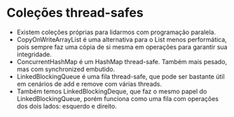 # Coleções thread-safes

- Existem coleções próprias para lidarmos com programação paralela.
- CopyOnWriteArrayList é uma alternativa para o List menos performática, pois sempre faz uma cópia de si mesma em operações para garantir sua integridade.
- ConcurrentHashMap é um HashMap thread-safe. Também mais pesado, mas com synchronized embutido.
- LinkedBlockingQueue é uma fila thread-safe, que pode ser bastante útil em cenários de add e remove com várias threads.
- Também temos LinkedBlockingDeque, que faz o mesmo papel do LinkedBlockingQueue, porém funciona como uma fila com operações dos dois lados: esquerdo e direito.